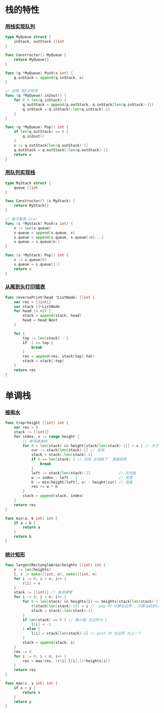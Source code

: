 # 栈的特性

### [用栈实现队列](https://leetcode.cn/problems/implement-queue-using-stacks)

```go
type MyQueue struct {
	inStack, outStack []int
}

func Constructor() MyQueue {
	return MyQueue{}
}

func (q *MyQueue) Push(x int) {
	q.inStack = append(q.inStack, x)
}

// 双栈 倒2次顺序
func (q *MyQueue) in2out() {
	for 0 < len(q.inStack) {
		q.outStack = append(q.outStack, q.inStack[len(q.inStack)-1])
		q.inStack = q.inStack[:len(q.inStack)-1]
	}
}

func (q *MyQueue) Pop() int {
	if len(q.outStack) == 0 {
		q.in2out()
	}
	x := q.outStack[len(q.outStack)-1]
	q.outStack = q.outStack[:len(q.outStack)-1]
	return x
}
```

### [用队列实现栈](https://leetcode.cn/problems/implement-stack-using-queues)

```go
type MyStack struct {
	queue []int
}

func Constructor() (s MyStack) {
	return MyStack{}
}

// 每次都是 o(n)
func (s *MyStack) Push(x int) {
	n := len(s.queue)
	s.queue = append(s.queue, x)
	s.queue = append(s.queue, s.queue[:n]...)
	s.queue = s.queue[n:]
}

func (s *MyStack) Pop() int {
	v := s.queue[0]
	s.queue = s.queue[1:]
	return v
}
```

### [从尾到头打印链表](https://leetcode.cn/problems/cong-wei-dao-tou-da-yin-lian-biao-lcof)

```go
func reversePrint(head *ListNode) []int {
	var res = []int{}
	var stack []*ListNode
	for head != nil {
		stack = append(stack, head)
		head = head.Next
	}

	for {
		top := len(stack) - 1
		if -1 == top {
			break
		}
		res = append(res, stack[top].Val)
		stack = stack[:top]
	}
	return res
}
```

# 单调栈

### [接雨水](https://leetcode.cn/problems/trapping-rain-water)

```go
func trap(height []int) int {
	var res = 0
	stack := []int{}
	for index, v := range height {
		// 单调递减栈
		for 0 < len(stack) && height[stack[len(stack)-1]] < v { // 大于栈顶
			cur := stack[len(stack)-1] // 洼地
			stack = stack[:len(stack)-1]
			if 0 == len(stack) { // 没有 左挡板了  直接结束
				break
			}
			left := stack[len(stack)-1]             // 左挡板
			w := index - left - 1                   // 宽度
			h := min(height[left], v) - height[cur] // 高度
			res += w * h
		}
		stack = append(stack, index)
	}
	return res
}

func min(a, b int) int {
	if a < b {
		return a
	}
	return b
}
```

### [统计矩形](https://leetcode.cn/problems/largest-rectangle-in-histogram)

```go
func largestRectangleArea(heights []int) int {
	n := len(heights)
	l, r := make([]int, n), make([]int, n)
	for i := 0; i < n; i++ {
		r[i] = n
	}
	stack := []int{} // 单调递增
	for i := 0; i < n; i++ {
		for 0 < len(stack) && heights[i] <= heights[stack[len(stack)-1]] {
			r[stack[len(stack)-1]] = i //  pop 时 计算右边界 ，只算当前到left的面积  相同的高 交给后面计算
			stack = stack[:len(stack)-1]
		}
		if len(stack) == 0 { // 最小值 左边界为-1
			l[i] = -1
		} else {
			l[i] = stack[len(stack)-1] // push 时 左边界 为上一个
		}
		stack = append(stack, i)
	}
	res := 0
	for i := 0; i < n; i++ {
		res = max(res, (r[i]-l[i]-1)*heights[i])
	}
	return res
}

func max(x, y int) int {
	if x > y {
		return x
	}
	return y
}
```
